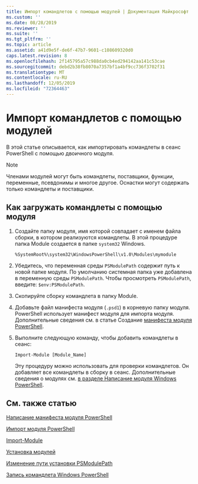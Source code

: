 ```yaml
---
title: Импорт командлетов с помощью модулей | Документация Майкрософт
ms.custom: ''
ms.date: 08/28/2019
ms.reviewer: ''
ms.suite: ''
ms.tgt_pltfrm: ''
ms.topic: article
ms.assetid: a41d9e5f-de6f-47b7-9601-c108609320d0
caps.latest.revision: 8
ms.openlocfilehash: 2f145795a57c988da0cb4ed294142aa141c53cae
ms.sourcegitcommit: debd2b38fb8070a7357bf1a4bf9cc736f3702f31
ms.translationtype: MT
ms.contentlocale: ru-RU
ms.lasthandoff: 12/05/2019
ms.locfileid: "72364463"
---
```

# <a name="how-to-import-cmdlets-using-modules"></a>Импорт командлетов с помощью модулей

В этой статье описывается, как импортировать командлеты в сеанс PowerShell с помощью двоичного модуля.

> [!NOTE]
> Членами модулей могут быть командлеты, поставщики, функции, переменные, псевдонимы и многое другое. Оснастки могут содержать только командлеты и поставщики.

## <a name="how-to-load-cmdlets-using-a-module"></a>Как загружать командлеты с помощью модуля

1. Создайте папку модуля, имя которой совпадает с именем файла сборки, в котором реализуются командлеты. В этой процедуре папка Module создается в папке `system32` Windows.

   `%SystemRoot%\system32\WindowsPowerShell\v1.0\Modules\mymodule`

1. Убедитесь, что переменная среды `PSModulePath` содержит путь к новой папке модуля. По умолчанию системная папка уже добавлена в переменную среды `PSModulePath`. Чтобы просмотреть `PSModulePath`, введите: `$env:PSModulePath`.

1. Скопируйте сборку командлета в папку Module.

1. Добавьте файл манифеста модуля (`.psd1`) в корневую папку модуля. PowerShell использует манифест модуля для импорта модуля. Дополнительные сведения см. в статье Создание [манифеста модуля PowerShell](../module/how-to-write-a-powershell-module-manifest.md).

1. Выполните следующую команду, чтобы добавить командлеты в сеанс:

   `Import-Module [Module_Name]`

   Эту процедуру можно использовать для проверки командлетов. Он добавляет все командлеты в сборку в сеанс. Дополнительные сведения о модулях см. [в разделе Написание модуля Windows PowerShell](../module/writing-a-windows-powershell-module.md).

## <a name="see-also"></a>См. также статью

[Написание манифеста модуля PowerShell](../module/how-to-write-a-powershell-module-manifest.md)

[Импорт модуля PowerShell](../module/importing-a-powershell-module.md)

[Import-Module](/powershell/module/Microsoft.PowerShell.Core/Import-Module)

[Установка модулей](../module/installing-a-powershell-module.md)

[Изменение пути установки PSModulePath](../module/modifying-the-psmodulepath-installation-path.md)

[Запись командлета Windows PowerShell](./writing-a-windows-powershell-cmdlet.md)
